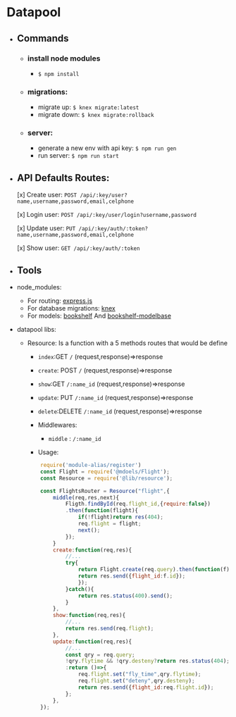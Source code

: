 # Datapool

- ## Commands
    - ### install node modules
        - `$ npm install`
    - ### migrations:        
        -  migrate up:  `$ knex migrate:latest`
        -  migrate down:  `$ knex migrate:rollback`
    - ### server:
        - generate a new env with api key: `$ npm run gen`
        - run server: `$ npm run start`

- ## API Defaults Routes:
    [x] Create user: `POST /api/:key/user?name,username,password,email,celphone` 

    [x] Login user: `POST /api/:key/user/login?username,password`

    [x] Update user: `PUT /api/:key/auth/:token?name,username,password,email,celphone`

    [x] Show user: `GET /api/:key/auth/:token`


- ## Tools

- node_modules:
    - For routing: [express.js](http://expressjs.com/es/api.html)
    - For database migrations: [knex](https://knexjs.org/#Migrations)
    - For models: [bookshelf](https://bookshelfjs.org/tutorials.html) And [bookshelf-modelbase](https://github.com/bsiddiqui/bookshelf-modelbase#usage)

- datapool libs:
    - Resource: Is a function with  a 5 methods routes that would be define 
        - `index`:GET `/` (request,response)=>response
        - `create`: POST `/` (request,response)=>response
        - `show`:GET `/:name_id` (request,response)=>response
        - `update`: PUT `/:name_id` (request,response)=>response
        - `delete`:DELETE `/:name_id` (request,response)=>response

        - Middlewares:
            - `middle` : `/:name_id`

        - Usage:

        ```javascript
            require('module-alias/register')
            const Flight = require('@mdoels/Flight');
            const Resource = require('@lib/resource');

            const FlightsRouter = Resource("flight",{
                middle(req,res,next){
                    Fligth.findById(req.flight_id,{require:false})
                    .then(function(flight){
                        if(!flight)return res(404);
                        req.flight = flight;
                        next();
                    });
                }                
                create:function(req,res){
                    //...
                    try{
                        return Flight.create(req.query).then(function(f){
                        return res.send({flight_id:f.id});                        
                        });
                    }catch(){
                        return res.status(400).send();
                    }                    
                },
                show:function(req,res){
                    //...
                    return res.send(req.flight);
                },
                update:function(req,res){
                    //...
                    const qry = req.query;
                    !qry.flytime && !qry.desteny?return res.status(404);
                    :return ()=>{
                        req.flight.set("fly_time",qry.flytime);
                        req.flight.set("deteny",qry.desteny);
                        return res.send({flight_id:req.flight.id});
                    };                    
                },                
            });
        ```

    


